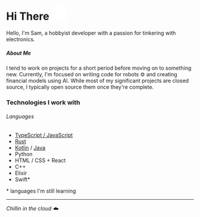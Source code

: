 <h1>    
  Hi There
  <img src="wave.svg" width="40" height="40" alt="heyo">
</h1>
Hello, I'm Sam, a hobbyist developer with a passion for tinkering with electronics.

##### About Me

I tend to work on projects for a short period before moving on to something new. Currently, I'm focused on writing code for robots ⚙️ and creating financial models using AI. While most of my significant projects are closed source, I typically open source them once they're complete.

### Technologies I work with

###### Languages

- [TypeScript / JavaScript](https://www.typescriptlang.org)
- [Rust](https://www.rust-lang.org/learn/get-started)
- [Kotlin](https://kotlinlang.org/) / [Java](https://github.com/openjdk/jdk/blob/master/doc/building.md)
- Python 
- HTML / CSS + React
- C++
- Elixir
- Swift*

\* languages I'm still learning

---

<em>Chillin in the cloud ☁️</em>

